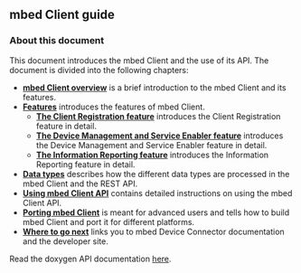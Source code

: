 ## mbed Client guide

### About this document

This document introduces the mbed Client and the use of its API. The document is divided into the following chapters:

- [**mbed Client overview**](/docs/v5.4/mbed-client/mbed-client-overview.html) is a brief introduction to the mbed Client and its features.
- [**Features**](/docs/v5.4/mbed-client/features.html) introduces the features of mbed Client.
  - [**The Client Registration feature**](/docs/v5.4/mbed-client/features.html#the-client-registration-feature) introduces the Client Registration feature in detail.
  - [**The Device Management and Service Enabler feature**](/docs/v5.4/mbed-client/features.html#the-device-management-and-service-enabler-feature) introduces the Device Management and Service Enabler feature in detail.
  - [**The Information Reporting feature**](/docs/v5.4/mbed-client/features.html#the-information-reporting-feature) introduces the Information Reporting feature in detail.
- [**Data types**](/docs/v5.4/mbed-client/data-types.html) describes how the different data types are processed in the mbed Client and the REST API.
- [**Using mbed Client API**](/docs/v5.4/mbed-client/using-mbed-client-api.html) contains detailed instructions on using the mbed Client API.
- [**Porting mbed Client**](/docs/v5.4/mbed-client/mbed-client-structure-and-build-process.html) is meant for advanced users and tells how to build mbed Client and port it for different platforms.
- [**Where to go next**](/docs/v5.4/mbed-client/where-to-go-next.html) links you to mbed Device Connector documentation and the developer site.

Read the doxygen API documentation [here](https://docs.mbed.com/docs/mbed-client-guide/en/latest/api/index.html).


